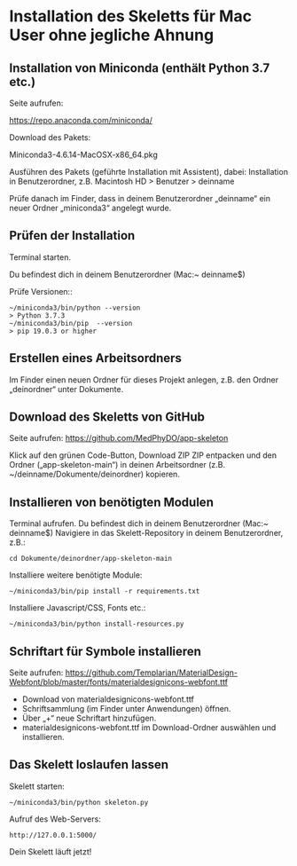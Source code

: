 Installation des Skeletts für Mac User ohne jegliche Ahnung
===========================================================

Installation von Miniconda (enthält Python 3.7 etc.)
----------------------------------------------------

Seite aufrufen:

https://repo.anaconda.com/miniconda/

Download des Pakets:

Miniconda3-4.6.14-MacOSX-x86_64.pkg

Ausführen des Pakets (geführte Installation mit Assistent), dabei:
Installation in Benutzerordner, z.B. Macintosh HD > Benutzer > deinname

Prüfe danach im Finder, dass in deinem Benutzerordner „deinname“ ein neuer Ordner „miniconda3“ angelegt wurde.


Prüfen der Installation
-----------------------

Terminal starten.

Du befindest dich in deinem Benutzerordner (Mac:~ deinname$)

Prüfe Versionen::

    ~/miniconda3/bin/python --version
    > Python 3.7.3 
    ~/miniconda3/bin/pip  --version
    > pip 19.0.3 or higher


Erstellen eines Arbeitsordners
------------------------------

Im Finder einen neuen Ordner für dieses Projekt anlegen, z.B. den Ordner „deinordner“ unter Dokumente. 


Download des Skeletts von GitHub
--------------------------------

Seite aufrufen:
https://github.com/MedPhyDO/app-skeleton

Klick auf den grünen Code-Button, Download ZIP
ZIP entpacken und den Ordner („app-skeleton-main“) in deinen Arbeitsordner (z.B. ~/deinname/Dokumente/deinordner) kopieren.


Installieren von benötigten Modulen
-----------------------------------

Terminal aufrufen.
Du befindest dich in deinem Benutzerordner (Mac:~ deinname$)
Navigiere in das Skelett-Repository in deinem Benutzerordner, z.B.:

    cd Dokumente/deinordner/app-skeleton-main
    
Installiere weitere benötigte Module:

    ~/miniconda3/bin/pip install -r requirements.txt
    
Installiere Javascript/CSS, Fonts etc.:

    ~/miniconda3/bin/python install-resources.py


Schriftart für Symbole installieren
-----------------------------------

Seite aufrufen:
https://github.com/Templarian/MaterialDesign-Webfont/blob/master/fonts/materialdesignicons-webfont.ttf

* Download von materialdesignicons-webfont.ttf
* Schriftsammlung (im Finder unter Anwendungen) öffnen.
* Über „+“ neue Schriftart hinzufügen.
* materialdesignicons-webfont.ttf im Download-Ordner auswählen und installieren.


Das Skelett loslaufen lassen
----------------------------

Skelett starten:

    ~/miniconda3/bin/python skeleton.py
    
Aufruf des Web-Servers:

    http://127.0.0.1:5000/

Dein Skelett läuft jetzt!
